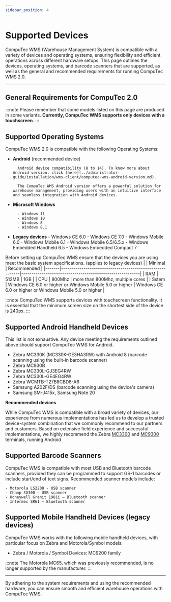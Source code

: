 ```yaml
---
sidebar_position: 4
---
```


# Supported Devices

CompuTec WMS (Warehouse Management System) is compatible with a variety of devices and operating systems, ensuring flexibility and efficient operations across different hardware setups. This page outlines the devices, operating systems, and barcode scanners that are supported, as well as the general and recommended requirements for running CompuTec WMS 2.0.

---

## General Requirements for CompuTec 2.0

:::note
    Please remember that some models listed on this page are produced in some variants. **Currently, CompuTec WMS supports only devices with a touchscreen**.
:::

## Supported Operating Systems

CompuTec WMS 2.0 is compatible with the following Operating Systems:

- **Android** (recommended device)

        Android device compatibility (8 to 14). To know more about Android version, click [here](../administrator-guide/installation/wms-client/computec-wms-android-version.md).

        The CompuTec WMS Android version offers a powerful solution for warehouse management, providing users with an intuitive interface and seamless integration with Android devices.

- **Microsoft Windows**
        
        - Windows 11
        - Windows 10
        - Windows 8
        - Windows 8.1

- **Legacy devices**
        - Windows CE 6.0
        - Windows CE 7.0
        - Windows Mobile 6.0
        - Windows Mobile 6.1
        - Windows Mobile 6.5/6.5.x
        - Windows Embedded Handheld 6.5
        - Windows Embedded Compact 7

Before setting up CompuTec WMS ensure that the devices you are using meet the basic system specifications. (applies to legacy devices)
|       | Minimal                                                  | Recommended                                              |
|-------|----------------------------------------------------------|----------------------------------------------------------|
| RAM   | 512MB                                                    | 1GB                                                       |
| CPU   | 800Mhz                                                   | more than 800Mhz, multiple cores                         |
| Sstem | Windows CE 6.0 or higher or Windows Mobile 5.0 or higher | Windows CE 6.0 or higher or Windows Mobile 5.0 or higher |

:::note
CompuTec WMS supports devices with touchscreen functionality. It is essential that the minimum screen size on the shortest side of the device is 240px.
:::

## Supported Android Handheld Devices

This list is not exhaustive. Any device meeting the requirements outlined above should support CompuTec WMS for Android.

- Zebra MC330K (MC330K-GE3HA3RW) with Android 8 (barcode scanning using the built-in barcode scanner)
- Zebra MC930B
- Zebra MC330L-GJ3EG4RW
- Zebra MC330L-GE4EG4RW
- Zebra WCMTB-T27B8CBD8-A6
- Samsung A202F/DS (barcode scanning using the device's camera)
- Samsung SM-J415x, Samsung Note 20

 **Recommended devices**

While CompuTec WMS is compatible with a broad variety of devices, our experience from numerous implementations has led us to develop a trusted device-system combination that we commonly recommend to our partners and customers. Based on extensive field experience and successful implementations, we highly recommend the Zebra [MC3300](https://www.zebra.com/us/en/products/spec-sheets/mobile-computers/handheld/mc3300.html) and [MC9300](https://www.zebra.com/us/en/products/spec-sheets/mobile-computers/handheld/mc9300.html) terminals, running Android



## Supported Barcode Scanners

CompuTec WMS is compatible with most USB and Bluetooth barcode scanners, provided they can be programmed to support GS-1 barcodes or include start/end of text signs. Recommended scanner models include:

    - Motorola LS2208 - USB scanner
    - Champ SG300 – USB scanner
    - Honeywell Granit 1981i – Bluetooth scanner
    - Intermec SR61 – Bluetooth scanner

## Supported Mobile Handheld Devices (legacy devices)

CompuTec WMS works with the following mobile handheld devices, with particular focus on Zebra and Motorola/Symbol models:

- Zebra / Motorola / Symbol Devices:
        MC9200 family

:::note
The Motorola MC65, which was previously recommended, is no longer supported by the manufacturer.
:::

---
By adhering to the system requirements and using the recommended hardware, you can ensure smooth and efficient warehouse operations with CompuTec WMS.
